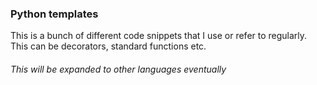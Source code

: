 ### Python templates

This is a bunch of different code snippets that I use or refer to regularly. This can be decorators, standard functions etc.

###### This will be expanded to other languages eventually
